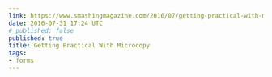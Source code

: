 ```yaml
---
link: https://www.smashingmagazine.com/2016/07/getting-practical-with-microcopy/
date: 2016-07-31 17:24 UTC
# published: false
published: true
title: Getting Practical With Microcopy
tags:
- forms
---
```



